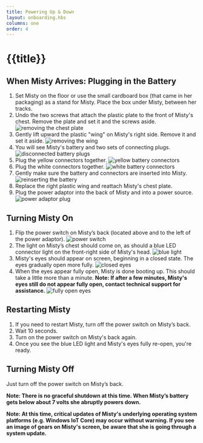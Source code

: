 ```yaml
---
title: Powering Up & Down
layout: onboarding.hbs
columns: one
order: 4
---
```


# {{title}}

## When Misty Arrives: Plugging in the Battery

1. Set Misty on the floor or use the small cardboard box (that came in her packaging) as a stand for Misty. Place the box under Misty, between her tracks.
2. Undo the two screws that attach the plastic plate to the front of Misty's chest. Remove the plate and set it and the screws aside. ![removing the chest plate](../../../assets/images/1_remove_chestplate.jpg)
3. Gently lift upward the plastic "wing" on Misty's right side. Remove it and set it aside. ![removing the wing](../../../assets/images/2_remove_wing.jpg)
4. You will see Misty's battery and two sets of connecting plugs. ![disconnected battery plugs](../../../assets/images/3_arrival_state.jpg)
5. Plug the yellow connectors together. ![yellow battery connectors](../../../assets/images/4_yellow_connectors.jpg)
6. Plug the white connectors together. ![white battery connectors](../../../assets/images/5_white_connectors.jpg)
7. Gently make sure the battery and connectors are inserted into Misty. ![reinserting the battery](../../../assets/images/6_push_battery.jpg)
8. Replace the right plastic wing and reattach Misty's chest plate.
9. Plug the power adaptor into the back of Misty and into a power source. ![power adaptor plug](../../../assets/images/power_adaptor_plug.jpg)


## Turning Misty On

1. Flip the power switch on Misty’s back (located above and to the left of the power adaptor). ![power switch](../../../assets/images/power_switch.jpg)
2. The light on Misty’s chest should come on, as should a blue LED connector light on the front-right side of Misty's head. ![blue light](../../../assets/images/blue_light.jpg)
3. Misty's eyes should appear on screen, beginning in a closed state. The eyes gradually open more fully. ![closed eyes](../../../assets/images/blink.jpg)
4. When the eyes appear fully open, Misty is done booting up. This should take a little more than a minute. **Note: If after a few minutes, Misty's eyes still do not appear fully open, contact technical support for assistance.**  ![fully open eyes](../../../assets/images/open.jpg)


## Restarting Misty

1. If you need to restart Misty, turn off the power switch on Misty’s back.
2. Wait 10 seconds.
3. Turn on the power switch on Misty's back again.
4. Once you see the blue LED light and Misty's eyes fully re-open, you're ready.

## Turning Misty Off

Just turn off the power switch on Misty’s back.

**Note: There is no graceful shutdown at this time. When Misty’s battery gets below about 7 volts she abruptly powers down.**

**Note: At this time, critical updates of Misty's underlying operating system platforms (e.g. Windows IoT Core) may occur without warning. If you see an image of gears on Misty's screen, be aware that she is going through a system update.**

